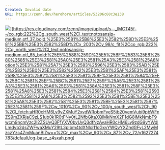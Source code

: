 ```yaml
---
Created: Invalid date
URL: https://zenn.dev/herohoro/articles/53206c60c3e138
---
```

![](https://res.cloudinary.com/zenn/image/upload/s--_lMCT45f--/co_rgb:222%2Cg_south_west%2Cl_text:notosansjp-medium.otf_37_bold:%25E3%2581%25B8%25E3%2582%258D%25E3%2581%25BB%25E3%2582%258D%2Cx_203%2Cy_98/c_fit%2Cco_rgb:222%2Cg_north_west%2Cl_text:notosansjp-medium.otf_65_bold:%25E5%2588%259D%25E5%25BF%2583%25E8%2580%2585%25E3%2581%25A0%25E3%2581%25A3%25E3%2581%25A6Notion%25E3%2581%25A7%25E3%2583%2596%25E3%2583%25AD%25E3%2582%25B0%25E3%2582%2592%25E3%2581%25AF%25E3%2581%2598%25E3%2582%2581%25E3%2581%259F%25E3%2581%2584%25EF%25BC%2581%25EF%25BC%2581%25E7%259F%25A5%25E3%2581%25A3%25E3%2581%25A6%25E3%2581%258A%25E3%2581%258F%25E3%2581%25A8%25E3%2581%2584%25E3%2581%2584%25E3%2581%2593%25E3%2581%25A8%25E3%2582%2592%25E3%2581%25BE%25E3%2581%25A8%25E3%2582%2581%25E3%2581%25BE%25E3%2581%2597%25E3%2581%259F%2Cw_1010%2Cx_90%2Cy_100/g_south_west%2Ch_90%2Cl_fetch:aHR0cHM6Ly9yZXMuY2xvdWRpbmFyeS5jb20vemVubi9pbWFnZS9mZXRjaC9zLS1ub0k1R0tFNy0tL2NfbGltaXQlMkNmX2F1dG8lMkNmbF9wcm9ncmVzc2l2ZSUyQ3FfYXV0byUyQ3dfNzAvaHR0cHM6Ly9zdG9yYWdlLmdvb2dsZWFwaXMuY29tL3plbm4tdXNlci11cGxvYWQvYXZhdGFyL2MwMzczYzc4ZmMuanBlZw==%2Cr_max%2Cw_90%2Cx_87%2Cy_72/v1627274783/default/og-base_z4sxah.png)](https://res.cloudinary.com/zenn/image/upload/s--_lMCT45f--/co_rgb:222%2Cg_south_west%2Cl_text:notosansjp-medium.otf_37_bold:%25E3%2581%25B8%25E3%2582%258D%25E3%2581%25BB%25E3%2582%258D%2Cx_203%2Cy_98/c_fit%2Cco_rgb:222%2Cg_north_west%2Cl_text:notosansjp-medium.otf_65_bold:%25E5%2588%259D%25E5%25BF%2583%25E8%2580%2585%25E3%2581%25A0%25E3%2581%25A3%25E3%2581%25A6Notion%25E3%2581%25A7%25E3%2583%2596%25E3%2583%25AD%25E3%2582%25B0%25E3%2582%2592%25E3%2581%25AF%25E3%2581%2598%25E3%2582%2581%25E3%2581%259F%25E3%2581%2584%25EF%25BC%2581%25EF%25BC%2581%25E7%259F%25A5%25E3%2581%25A3%25E3%2581%25A6%25E3%2581%258A%25E3%2581%258F%25E3%2581%25A8%25E3%2581%2584%25E3%2581%2584%25E3%2581%2593%25E3%2581%25A8%25E3%2582%2592%25E3%2581%25BE%25E3%2581%25A8%25E3%2582%2581%25E3%2581%25BE%25E3%2581%2597%25E3%2581%259F%2Cw_1010%2Cx_90%2Cy_100/g_south_west%2Ch_90%2Cl_fetch:aHR0cHM6Ly9yZXMuY2xvdWRpbmFyeS5jb20vemVubi9pbWFnZS9mZXRjaC9zLS1ub0k1R0tFNy0tL2NfbGltaXQlMkNmX2F1dG8lMkNmbF9wcm9ncmVzc2l2ZSUyQ3FfYXV0byUyQ3dfNzAvaHR0cHM6Ly9zdG9yYWdlLmdvb2dsZWFwaXMuY29tL3plbm4tdXNlci11cGxvYWQvYXZhdGFyL2MwMzczYzc4ZmMuanBlZw==%2Cr_max%2Cw_90%2Cx_87%2Cy_72/v1627274783/default/og-base_z4sxah.png)

---